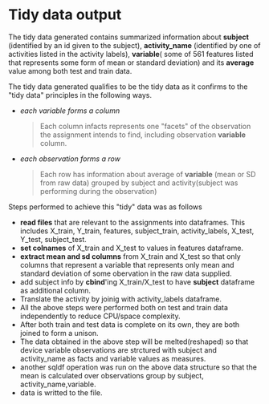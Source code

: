 Tidy data output
==================================
 The tidy data generated contains summarized information about **subject** (identified by an id given to the subject), **activity_name** (identified by one of activities listed in the activity labels), **variable**( some of 561 features listed that represents some form of mean or standard deviation) and its **average** value among both test and train data.
 
The tidy data generated qualifies to be the tidy data as it confirms to the "tidy data" principles in the following ways.

 - *each variable forms a column*
    >Each column infacts represents one "facets"  of the observation the assignment intends to find, including observation **variable** column.
 - *each observation forms a row*
    >Each row has information about average of **variable** (mean or SD from raw data) grouped by subject and activity(subject was performing during the observation)


Steps performed to achieve this "tidy" data was as follows
* **read files** that are relevant to the assignments into dataframes. This includes X_train, Y_train, features, subject_train, activity_labels, X_test, Y_test, subject_test.
* **set colnames** of X_train and X_test to values in features dataframe.
* **extract mean and sd columns** from X_train and X_test so that only columns that represent a variable that represents only mean and standard deviation of some obervation in the raw data supplied.
* add subject info by **cbind**'ing X_train/X_test to have **subject** dataframe as additional column.
* Translate the activity by joinig with activity_labels dataframe.
* All the above steps were performed both on test and train data independently to reduce CPU/space complexity. 
* After both train and test data is complete on its own, they are both joined to form a unison.
* The data obtained in the above step will be melted(reshaped) so that device variable observations are strctured with subject and activity_name as facts and variable values as measures.
* another sqldf operation was run on the above data structure so that the mean is calculated over observations group by subject, activity_name,variable.
* data is writted to the file.